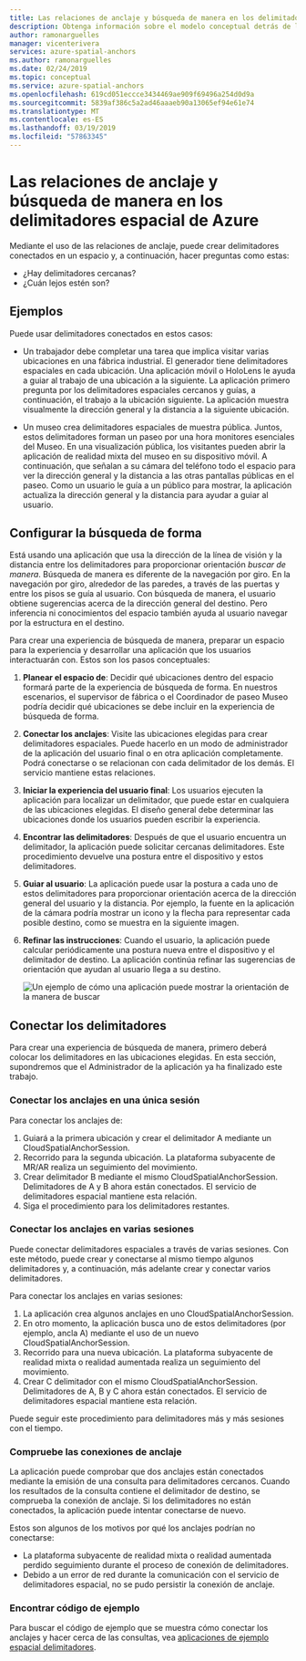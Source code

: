 ```yaml
---
title: Las relaciones de anclaje y búsqueda de manera en los delimitadores espacial de Azure | Microsoft Docs
description: Obtenga información sobre el modelo conceptual detrás de las relaciones de anclaje. Aprenda a conectar los delimitadores dentro de un espacio y para usar la API cercanos para satisfacer un escenario de búsqueda de forma.
author: ramonarguelles
manager: vicenterivera
services: azure-spatial-anchors
ms.author: ramonarguelles
ms.date: 02/24/2019
ms.topic: conceptual
ms.service: azure-spatial-anchors
ms.openlocfilehash: 619cd051eccce3434469ae909f69496a254d0d9a
ms.sourcegitcommit: 5839af386c5a2ad46aaaeb90a13065ef94e61e74
ms.translationtype: MT
ms.contentlocale: es-ES
ms.lasthandoff: 03/19/2019
ms.locfileid: "57863345"
---
```

# <a name="anchor-relationships-and-way-finding-in-azure-spatial-anchors"></a>Las relaciones de anclaje y búsqueda de manera en los delimitadores espacial de Azure

Mediante el uso de las relaciones de anclaje, puede crear delimitadores conectados en un espacio y, a continuación, hacer preguntas como estas:

* ¿Hay delimitadores cercanas?
* ¿Cuán lejos estén son?

## <a name="examples"></a>Ejemplos

Puede usar delimitadores conectados en estos casos:

* Un trabajador debe completar una tarea que implica visitar varias ubicaciones en una fábrica industrial. El generador tiene delimitadores espaciales en cada ubicación. Una aplicación móvil o HoloLens le ayuda a guiar al trabajo de una ubicación a la siguiente. La aplicación primero pregunta por los delimitadores espaciales cercanos y guías, a continuación, el trabajo a la ubicación siguiente. La aplicación muestra visualmente la dirección general y la distancia a la siguiente ubicación.

* Un museo crea delimitadores espaciales de muestra pública. Juntos, estos delimitadores forman un paseo por una hora monitores esenciales del Museo. En una visualización pública, los visitantes pueden abrir la aplicación de realidad mixta del museo en su dispositivo móvil. A continuación, que señalan a su cámara del teléfono todo el espacio para ver la dirección general y la distancia a las otras pantallas públicas en el paseo. Como un usuario le guía a un público para mostrar, la aplicación actualiza la dirección general y la distancia para ayudar a guiar al usuario.

## <a name="set-up-way-finding"></a>Configurar la búsqueda de forma

Está usando una aplicación que usa la dirección de la línea de visión y la distancia entre los delimitadores para proporcionar orientación *buscar de manera*. Búsqueda de manera es diferente de la navegación por giro. En la navegación por giro, alrededor de las paredes, a través de las puertas y entre los pisos se guía al usuario. Con búsqueda de manera, el usuario obtiene sugerencias acerca de la dirección general del destino. Pero inferencia ni conocimientos del espacio también ayuda al usuario navegar por la estructura en el destino.

Para crear una experiencia de búsqueda de manera, preparar un espacio para la experiencia y desarrollar una aplicación que los usuarios interactuarán con. Estos son los pasos conceptuales:

1. **Planear el espacio de**: Decidir qué ubicaciones dentro del espacio formará parte de la experiencia de búsqueda de forma. En nuestros escenarios, el supervisor de fábrica o el Coordinador de paseo Museo podría decidir qué ubicaciones se debe incluir en la experiencia de búsqueda de forma.
2. **Conectar los anclajes**: Visite las ubicaciones elegidas para crear delimitadores espaciales. Puede hacerlo en un modo de administrador de la aplicación del usuario final o en otra aplicación completamente. Podrá conectarse o se relacionan con cada delimitador de los demás. El servicio mantiene estas relaciones.
3. **Iniciar la experiencia del usuario final**: Los usuarios ejecuten la aplicación para localizar un delimitador, que puede estar en cualquiera de las ubicaciones elegidas. El diseño general debe determinar las ubicaciones donde los usuarios pueden escribir la experiencia.
4. **Encontrar las delimitadores**: Después de que el usuario encuentra un delimitador, la aplicación puede solicitar cercanas delimitadores. Este procedimiento devuelve una postura entre el dispositivo y estos delimitadores.
5. **Guiar al usuario**: La aplicación puede usar la postura a cada uno de estos delimitadores para proporcionar orientación acerca de la dirección general del usuario y la distancia. Por ejemplo, la fuente en la aplicación de la cámara podría mostrar un icono y la flecha para representar cada posible destino, como se muestra en la siguiente imagen.
6. **Refinar las instrucciones**: Cuando el usuario, la aplicación puede calcular periódicamente una postura nueva entre el dispositivo y el delimitador de destino. La aplicación continúa refinar las sugerencias de orientación que ayudan al usuario llega a su destino.

    ![Un ejemplo de cómo una aplicación puede mostrar la orientación de la manera de buscar](./media/meeting-spot.png)

## <a name="connect-anchors"></a>Conectar los delimitadores

Para crear una experiencia de búsqueda de manera, primero deberá colocar los delimitadores en las ubicaciones elegidas. En esta sección, supondremos que el Administrador de la aplicación ya ha finalizado este trabajo.

### <a name="connect-anchors-in-a-single-session"></a>Conectar los anclajes en una única sesión

Para conectar los anclajes de:

1. Guiará a la primera ubicación y crear el delimitador A mediante un CloudSpatialAnchorSession.
2. Recorrido para la segunda ubicación. La plataforma subyacente de MR/AR realiza un seguimiento del movimiento.
3. Crear delimitador B mediante el mismo CloudSpatialAnchorSession. Delimitadores de A y B ahora están conectados. El servicio de delimitadores espacial mantiene esta relación.
4. Siga el procedimiento para los delimitadores restantes.

### <a name="connect-anchors-in-multiple-sessions"></a>Conectar los anclajes en varias sesiones

Puede conectar delimitadores espaciales a través de varias sesiones. Con este método, puede crear y conectarse al mismo tiempo algunos delimitadores y, a continuación, más adelante crear y conectar varios delimitadores. 

Para conectar los anclajes en varias sesiones:

1. La aplicación crea algunos anclajes en uno CloudSpatialAnchorSession. 
2. En otro momento, la aplicación busca uno de estos delimitadores (por ejemplo, ancla A) mediante el uso de un nuevo CloudSpatialAnchorSession.
3. Recorrido para una nueva ubicación. La plataforma subyacente de realidad mixta o realidad aumentada realiza un seguimiento del movimiento.
4. Crear C delimitador con el mismo CloudSpatialAnchorSession. Delimitadores de A, B y C ahora están conectados. El servicio de delimitadores espacial mantiene esta relación.

Puede seguir este procedimiento para delimitadores más y más sesiones con el tiempo.

### <a name="verify-anchor-connections"></a>Compruebe las conexiones de anclaje

La aplicación puede comprobar que dos anclajes están conectados mediante la emisión de una consulta para delimitadores cercanos. Cuando los resultados de la consulta contiene el delimitador de destino, se comprueba la conexión de anclaje. Si los delimitadores no están conectados, la aplicación puede intentar conectarse de nuevo. 

Estos son algunos de los motivos por qué los anclajes podrían no conectarse:

* La plataforma subyacente de realidad mixta o realidad aumentada perdido seguimiento durante el proceso de conexión de delimitadores.
* Debido a un error de red durante la comunicación con el servicio de delimitadores espacial, no se pudo persistir la conexión de anclaje.

### <a name="find-sample-code"></a>Encontrar código de ejemplo

Para buscar el código de ejemplo que se muestra cómo conectar los anclajes y hacer cerca de las consultas, vea [aplicaciones de ejemplo espacial delimitadores](https://github.com/Azure/azure-spatial-anchors-samples).
